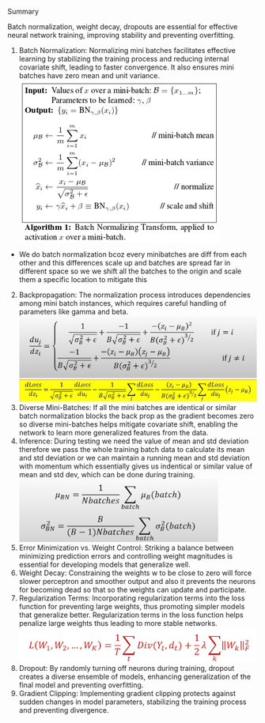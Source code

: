 Summary

Batch normalization, weight decay, dropouts are essential for effective neural network training, improving stability and preventing overfitting.

1. Batch Normalization: Normalizing mini batches facilitates effective learning by stabilizing the training process and reducing internal covariate shift, leading to faster convergence. It also ensures mini batches have zero mean and unit variance.
![alt text](images\8_image_3.png)
- We do batch normalization bcoz every minibatches are diff from each other and this differences scale up and batches are spread far in different space so we we shift all the batches to the origin and scale them a specific location to mitigate this
2. Backpropagation: The normalization process introduces dependencies among mini batch instances, which requires careful handling of parameters like gamma and beta.
![alt text](images\8_image_4.png)
![alt text](images\8_image_5.png)
2. Diverse Mini-Batches: If all the mini batches are identical or similar batch normalization blocks the back prop as the gradient becomes zero so diverse mini-batches helps mitigate covariate shift, enabling the network to learn more generalized features from the data.
2. Inference: During testing we need the value of mean and std deviation therefore we pass the whole training batch data to calculate its mean and std deviation or we can maintain a running mean and std deviation with momentum which essentially gives us indentical or similar value of mean and std dev, which can be done during training.
![alt text](images\8_image_6.png)
2. Error Minimization vs. Weight Control: Striking a balance between minimizing prediction errors and controlling weight magnitudes is essential for developing models that generalize well.
2. Weight Decay: Constraining the weights w to be close to zero will force slower perceptron and smoother output and also it prevents the neurons for becoming dead so that so the weights can update and participate.
2. Regularization Terms: Incorporating regularization terms into the loss function for preventing large weights, thus promoting simpler models that generalize better. Regularization terms in the loss function helps penalize large weights thus leading to more stable networks.
![alt text](images\8_image_7.png)
2. Dropout: By randomly turning off neurons during training, dropout creates a diverse ensemble of models, enhancing generalization of the final model and preventing overfitting.
2. Gradient Clipping: Implementing gradient clipping protects against sudden changes in model parameters, stabilizing the training process and preventing divergence.